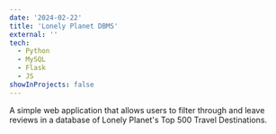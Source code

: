 ```yaml
---
date: '2024-02-22'
title: 'Lonely Planet DBMS'
external: ''
tech:
  - Python
  - MySQL
  - Flask
  - JS
showInProjects: false
---
```


A simple web application that allows users to filter through and leave reviews in a database of Lonely Planet's Top 500 Travel Destinations.
